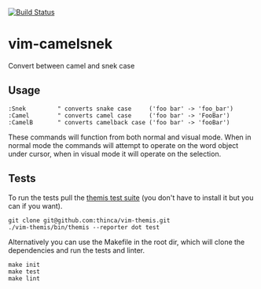 [![Build Status](https://travis-ci.org/nicwest/vim-camelsnek.svg?branch=master)](https://travis-ci.org/nicwest/vim-camelsnek)

vim-camelsnek
=============

Convert between camel and snek case

Usage
-----

```viml
:Snek         " converts snake case     ('foo bar' -> 'foo_bar')
:Camel        " converts camel case     ('foo bar' -> 'FooBar')
:CamelB       " converts camelback case ('foo bar' -> 'fooBar')
```

These commands will function from both normal and visual mode. When in normal
mode the commands will attempt to operate on the word object under cursor,
when in visual mode it will operate on the selection.

Tests
-----

To run the tests pull the [themis test
suite](https://github.com/thinca/vim-themis) (you don't have to install it but
you can if you want).

```
git clone git@github.com:thinca/vim-themis.git
./vim-themis/bin/themis --reporter dot test
```

Alternatively you can use the Makefile in the root dir, which will clone the
dependencies and run the tests and linter.

```
make init
make test
make lint
```
